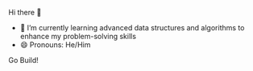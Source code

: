 Hi there 👋

- 🌱 I’m currently learning advanced data structures and algorithms to enhance my problem-solving skills
- 😄 Pronouns: He/Him

Go Build!
